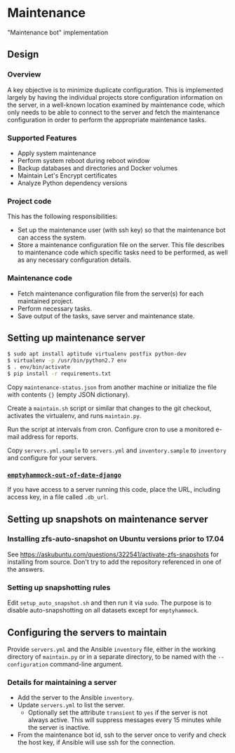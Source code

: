 # Maintenance

"Maintenance bot" implementation

## Design

### Overview

A key objective is to minimize duplicate configuration.  This is implemented
largely by having the individual projects store configuration information on
the server, in a well-known location examined by maintenance code, which
only needs to be able to connect to the server and fetch the maintenance
configuration in order to perform the appropriate maintenance tasks.

### Supported Features

* Apply system maintenance
* Perform system reboot during reboot window
* Backup databases and directories and Docker volumes
* Maintain Let's Encrypt certificates
* Analyze Python dependency versions

### Project code

This has the following responsibilities:

* Set up the maintenance user (with ssh key) so that the maintenance bot can
  access the system.
* Store a maintenance configuration file on the server.  This file describes to
  maintenance code which specific tasks need to be performed, as well as
  any necessary configuration details.

### Maintenance code

* Fetch maintenance configuration file from the server(s) for each 
  maintained project.
* Perform necessary tasks.
* Save output of the tasks, save server and maintenance state.

## Setting up maintenance server

```bash
$ sudo apt install aptitude virtualenv postfix python-dev
$ virtualenv -p /usr/bin/python2.7 env
$ . env/bin/activate
$ pip install -r requirements.txt
```

Copy `maintenance-status.json` from another machine or initialize the file
with contents `{}` (empty JSON dictionary).

Create a `maintain.sh` script or similar that changes to the git checkout,
activates the virtualenv, and runs `maintain.py`.

Run the script at intervals from cron.  Configure cron to use a monitored
e-mail address for reports.

Copy `servers.yml.sample` to `servers.yml` and `inventory.sample` to `inventory`
and configure for your servers.

### [`emptyhammock-out-of-date-django`](https://github.com/trawick/emptyhammock-out-of-date-django)

If you have access to a server running this code, place the URL, including
access key, in a file called `.db_url`.

## Setting up snapshots on maintenance server

### Installing zfs-auto-snapshot on Ubuntu versions prior to 17.04

See https://askubuntu.com/questions/322541/activate-zfs-snapshots for installing
from source.  Don't try to add the repository referenced in one of the answers.

### Setting up snapshotting rules

Edit `setup_auto_snapshot.sh` and then run it via `sudo`.  The purpose is to
disable auto-snapshotting on all datasets except for `emptyhammock`.

## Configuring the servers to maintain

Provide `servers.yml` and the Ansible `inventory` file, either in the working
directory of `maintain.py` or in a separate directory, to be named with the
`--configuration` command-line argument.

### Details for maintaining a server

* Add the server to the Ansible `inventory`.
* Update `servers.yml` to list the server.
  * Optionally set the attribute `transient` to `yes` if the server is not
    always active.  This will suppress messages every 15 minutes while the
    server is inactive.
* From the maintenance bot id, ssh to the server once to verify and check
  the host key, if Ansible will use ssh for the connection.
